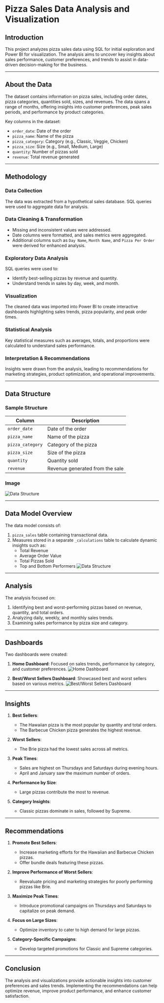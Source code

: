 # Pizza Sales Data Analysis and Visualization

## Introduction
This project analyzes pizza sales data using SQL for initial exploration and Power BI for visualization. The analysis aims to uncover key insights about sales performance, customer preferences, and trends to assist in data-driven decision-making for the business.

---

## About the Data
The dataset contains information on pizza sales, including order dates, pizza categories, quantities sold, sizes, and revenues. The data spans a range of months, offering insights into customer preferences, peak sales periods, and performance by product categories.

Key columns in the dataset:
- `order_date`: Date of the order
- `pizza_name`: Name of the pizza
- `pizza_category`: Category (e.g., Classic, Veggie, Chicken)
- `pizza_size`: Size (e.g., Small, Medium, Large)
- `quantity`: Number of pizzas sold
- `revenue`: Total revenue generated

---

## Methodology

### Data Collection
The data was extracted from a hypothetical sales database. SQL queries were used to aggregate data for analysis.

### Data Cleaning & Transformation
- Missing and inconsistent values were addressed.
- Date columns were formatted, and sales metrics were aggregated.
- Additional columns such as `Day Name`, `Month Name`, and `Pizza Per Order` were derived for enhanced analysis.

### Exploratory Data Analysis
SQL queries were used to:
- Identify best-selling pizzas by revenue and quantity.
- Understand trends in sales by day, week, and month.

### Visualization
The cleaned data was imported into Power BI to create interactive dashboards highlighting sales trends, pizza popularity, and peak order times.

### Statistical Analysis
Key statistical measures such as averages, totals, and proportions were calculated to understand sales performance.

### Interpretation & Recommendations
Insights were drawn from the analysis, leading to recommendations for marketing strategies, product optimization, and operational improvements.

---

## Data Structure
### Sample Structure
| Column          | Description                          |
|-----------------|--------------------------------------|
| `order_date`    | Date of the order                   |
| `pizza_name`    | Name of the pizza                   |
| `pizza_category`| Category of the pizza               |
| `pizza_size`    | Size of the pizza                   |
| `quantity`      | Quantity sold                       |
| `revenue`       | Revenue generated from the sale     |

### Image
![Data Structure](./Images\Structure.png)

---

## Data Model Overview
The data model consists of:
1. `pizza_sales` table containing transactional data.
2. Measures stored in a separate `_calculations` table to calculate dynamic insights such as:
   - Total Revenue
   - Average Order Value
   - Total Pizzas Sold
   - Top and Bottom Performers
![Data Structure](./Images/TableView.png)

---

## Analysis
The analysis focused on:
1. Identifying best and worst-performing pizzas based on revenue, quantity, and total orders.
2. Analyzing daily, weekly, and monthly sales trends.
3. Examining sales performance by pizza size and category.

---

## Dashboards
Two dashboards were created:
1. **Home Dashboard**: Focused on sales trends, performance by category, and customer preferences.
![Home Dashboard](./Images/Dashboard1.png)

2. **Best/Worst Sellers Dashboard**: Showcased best and worst sellers based on various metrics.
![Best/Worst Sellers Dashboard](./Images/Dashboard2.png)

---

## Insights
1. **Best Sellers**:
   - The Hawaiian pizza is the most popular by quantity and total orders.
   - The Barbecue Chicken pizza generates the highest revenue.

2. **Worst Sellers**:
   - The Brie pizza had the lowest sales across all metrics.

3. **Peak Times**:
   - Sales are highest on Thursdays and Saturdays during evening hours.
   - April and January saw the maximum number of orders.

4. **Performance by Size**:
   - Large pizzas contribute the most to revenue.

5. **Category Insights**:
   - Classic pizzas dominate in sales, followed by Supreme.

---

## Recommendations
1. **Promote Best Sellers**:
   - Increase marketing efforts for the Hawaiian and Barbecue Chicken pizzas.
   - Offer bundle deals featuring these pizzas.

2. **Improve Performance of Worst Sellers**:
   - Reevaluate pricing and marketing strategies for poorly performing pizzas like Brie.

3. **Maximize Peak Times**:
   - Introduce promotional campaigns on Thursdays and Saturdays to capitalize on peak demand.

4. **Focus on Large Sizes**:
   - Optimize inventory to cater to high demand for large pizzas.

5. **Category-Specific Campaigns**:
   - Develop targeted promotions for Classic and Supreme categories.

---

## Conclusion
The analysis and visualizations provide actionable insights into customer preferences and sales trends. Implementing the recommendations can help optimize revenue, improve product performance, and enhance customer satisfaction.
